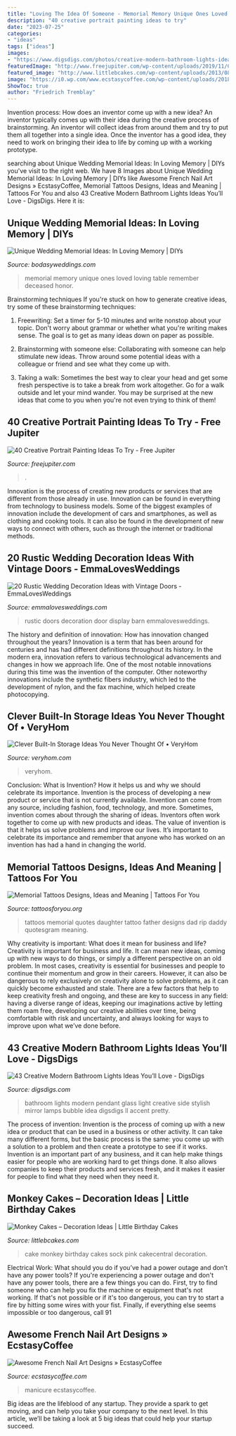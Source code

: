 ```yaml
---
title: "Loving The Idea Of Someone - Memorial Memory Unique Ones Loved Loving Table Remember Deceased Honor"
description: "40 creative portrait painting ideas to try"
date: "2023-07-25"
categories:
- "ideas"
tags: ["ideas"]
images:
- "https://www.digsdigs.com/photos/creative-modern-bathroom-lights-ideas-youll-love-2.jpg"
featuredImage: "http://www.freejupiter.com/wp-content/uploads/2019/11/Creative-Portrait-Painting-Ideas-9.jpg"
featured_image: "http://www.littlebcakes.com/wp-content/uploads/2013/08/Monkey-Birthday-Cake-Ideas.jpg"
image: "https://i0.wp.com/www.ecstasycoffee.com/wp-content/uploads/2018/04/French-Nail-Art-Design-6.jpg?resize=600%2C800&amp;ssl=1"
ShowToc: true
author: "Friedrich Tremblay"
---
```



Invention process: How does an inventor come up with a new idea?
An inventor typically comes up with their idea during the creative process of brainstorming. An inventor will collect ideas from around them and try to put them all together into a single idea. Once the inventor has a good idea, they need to work on bringing their idea to life by coming up with a working prototype.

	

		
searching about Unique Wedding Memorial Ideas: In Loving Memory | DIYs you've visit to the right web. We have 8 Images about Unique Wedding Memorial Ideas: In Loving Memory | DIYs like Awesome French Nail Art Designs » EcstasyCoffee, Memorial Tattoos Designs, Ideas and Meaning | Tattoos For You and also 43 Creative Modern Bathroom Lights Ideas You’ll Love - DigsDigs. Here it is:
		
    
## Unique Wedding Memorial Ideas: In Loving Memory | DIYs

<img loading=lazy src="https://bodasyweddings.com/wp-content/uploads/2016/08/unique-wedding-memorial-ideas.jpg" onerror="this.onerror=null;this.src='https://tse2.mm.bing.net/th?id=OIP.o7QNo_6b8ho0Vf9n93MgPgHaLG&amp;pid=15.1';" alt="Unique Wedding Memorial Ideas: In Loving Memory | DIYs">

_Source: bodasyweddings.com_

>memorial memory unique ones loved loving table remember deceased honor. 

	

Brainstorming techniques
If you're stuck on how to generate creative ideas, try some of these brainstorming techniques:
1. Freewriting: Set a timer for 5-10 minutes and write nonstop about your topic. Don't worry about grammar or whether what you're writing makes sense. The goal is to get as many ideas down on paper as possible.

2. Brainstorming with someone else: Collaborating with someone can help stimulate new ideas. Throw around some potential ideas with a colleague or friend and see what they come up with.

3. Taking a walk: Sometimes the best way to clear your head and get some fresh perspective is to take a break from work altogether. Go for a walk outside and let your mind wander. You may be surprised at the new ideas that come to you when you're not even trying to think of them!

    
## 40 Creative Portrait Painting Ideas To Try - Free Jupiter

<img loading=lazy src="http://www.freejupiter.com/wp-content/uploads/2019/11/Creative-Portrait-Painting-Ideas-9.jpg" onerror="this.onerror=null;this.src='https://tse2.mm.bing.net/th?id=OIP.IluXbgAS_05eb-w8Afm-EwHaKK&amp;pid=15.1';" alt="40 Creative Portrait Painting Ideas To Try - Free Jupiter">

_Source: freejupiter.com_

>. 

	

Innovation is the process of creating new products or services that are different from those already in use. Innovation can be found in everything from technology to business models. Some of the biggest examples of innovation include the development of cars and smartphones, as well as clothing and cooking tools. It can also be found in the development of new ways to connect with others, such as through the internet or traditional methods.

    
## 20 Rustic Wedding Decoration Ideas With Vintage Doors - EmmaLovesWeddings

<img loading=lazy src="http://emmalovesweddings.com/wp-content/uploads/2018/07/vintage-rustic-wedding-photo-display-ideas-iwth-old-door.jpg" onerror="this.onerror=null;this.src='https://tse3.mm.bing.net/th?id=OIP.8B5VAZ6iXd9O9lfFlFnI1QHaJ4&amp;pid=15.1';" alt="20 Rustic Wedding Decoration Ideas with Vintage Doors - EmmaLovesWeddings">

_Source: emmalovesweddings.com_

>rustic doors decoration door display barn emmalovesweddings. 

	

The history and definition of innovation: How has innovation changed throughout the years?
Innovation is a term that has been around for centuries and has had different definitions throughout its history. In the modern era, innovation refers to various technological advancements and changes in how we approach life. One of the most notable innovations during this time was the invention of the computer. Other noteworthy innovations include the synthetic fibers industry, which led to the development of nylon, and the fax machine, which helped create photocopying.

    
## Clever Built-In Storage Ideas You Never Thought Of • VeryHom

<img loading=lazy src="http://veryhom.com/wp-content/uploads/2016/11/Clever-built-in-storage-3.jpeg" onerror="this.onerror=null;this.src='https://tse4.mm.bing.net/th?id=OIP.PilcAmi8WCBfvJtpxwLg0AHaJ4&amp;pid=15.1';" alt="Clever Built-In Storage Ideas You Never Thought Of • VeryHom">

_Source: veryhom.com_

>veryhom. 

	

Conclusion: What is Invention? How it helps us and why we should celebrate its importance.
Invention is the process of developing a new product or service that is not currently available. Invention can come from any source, including fashion, food, technology, and more. Sometimes, invention comes about through the sharing of ideas. Inventors often work together to come up with new products and ideas. The value of invention is that it helps us solve problems and improve our lives. It’s important to celebrate its importance and remember that anyone who has worked on an invention has had a hand in changing the world.

    
## Memorial Tattoos Designs, Ideas And Meaning | Tattoos For You

<img loading=lazy src="http://www.tattoosforyou.org/wp-content/uploads/2013/09/Memorial-Tattoos-Quotes.jpg" onerror="this.onerror=null;this.src='https://tse1.mm.bing.net/th?id=OIP.a3hDzoJoKjVr56zr0jdqAwHaJ4&amp;pid=15.1';" alt="Memorial Tattoos Designs, Ideas and Meaning | Tattoos For You">

_Source: tattoosforyou.org_

>tattoos memorial quotes daughter tattoo father designs dad rip daddy quotesgram meaning. 

	

Why creativity is important: What does it mean for business and life?
Creativity is important for business and life. It can mean new ideas, coming up with new ways to do things, or simply a different perspective on an old problem. In most cases, creativity is essential for businesses and people to continue their momentum and grow in their careers. However, it can also be dangerous to rely exclusively on creativity alone to solve problems, as it can quickly become exhausted and stale. There are a few factors that help to keep creativity fresh and ongoing, and these are key to success in any field: having a diverse range of ideas, keeping our imaginations active by letting them roam free, developing our creative abilities over time, being comfortable with risk and uncertainty, and always looking for ways to improve upon what we’ve done before.

    
## 43 Creative Modern Bathroom Lights Ideas You’ll Love - DigsDigs

<img loading=lazy src="https://www.digsdigs.com/photos/creative-modern-bathroom-lights-ideas-youll-love-2.jpg" onerror="this.onerror=null;this.src='https://tse1.mm.bing.net/th?id=OIP.dO8SoGhsGIWPa6XpM_RvFQHaJ4&amp;pid=15.1';" alt="43 Creative Modern Bathroom Lights Ideas You’ll Love - DigsDigs">

_Source: digsdigs.com_

>bathroom lights modern pendant glass light creative side stylish mirror lamps bubble idea digsdigs ll accent pretty. 

	

The process of invention:
Invention is the process of coming up with a new idea or product that can be used in a business or other activity. It can take many different forms, but the basic process is the same: you come up with a solution to a problem and then create a prototype to see if it works.
Invention is an important part of any business, and it can help make things easier for people who are working hard to get things done. It also allows companies to keep their products and services fresh, and it makes it easier for people to find what they need when they need it.

    
## Monkey Cakes – Decoration Ideas | Little Birthday Cakes

<img loading=lazy src="http://www.littlebcakes.com/wp-content/uploads/2013/08/Monkey-Birthday-Cake-Ideas.jpg" onerror="this.onerror=null;this.src='https://tse2.mm.bing.net/th?id=OIP.XeJykh2ngrUDp7rYuvObBQHaJ4&amp;pid=15.1';" alt="Monkey Cakes – Decoration Ideas | Little Birthday Cakes">

_Source: littlebcakes.com_

>cake monkey birthday cakes sock pink cakecentral decoration. 

	

Electrical Work: What should you do if you’ve had a power outage and don’t have any power tools?
If you're experiencing a power outage and don't have any power tools, there are a few things you can do. First, try to find someone who can help you fix the machine or equipment that's not working. If that's not possible or if it's too dangerous, you can try to start a fire by hitting some wires with your fist. Finally, if everything else seems impossible or too dangerous, call 91
    
## Awesome French Nail Art Designs » EcstasyCoffee

<img loading=lazy src="https://i0.wp.com/www.ecstasycoffee.com/wp-content/uploads/2018/04/French-Nail-Art-Design-6.jpg?resize=600%2C800&amp;ssl=1" onerror="this.onerror=null;this.src='https://tse3.mm.bing.net/th?id=OIP.OH9JPTwzTEX4XrRqqAtmUgHaJ4&amp;pid=15.1';" alt="Awesome French Nail Art Designs » EcstasyCoffee">

_Source: ecstasycoffee.com_

>manicure ecstasycoffee. 

	

Big ideas are the lifeblood of any startup. They provide a spark to get moving, and can help you take your company to the next level. In this article, we’ll be taking a look at 5 big ideas that could help your startup succeed.

